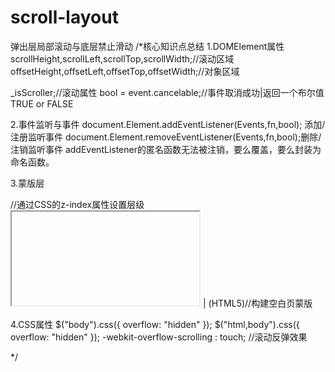 # scroll-layout
弹出层局部滚动与底层禁止滑动
/*核心知识点总结
1.DOMElement属性
scrollHeight,scrollLeft,scrollTop,scrollWidth;//滚动区域
offsetHeight,offsetLeft,offsetTop,offsetWidth;//对象区域

_isScroller;//滚动属性
bool = event.cancelable;//事件取消成功|返回一个布尔值TRUE or FALSE

2.事件监听与事件
document.Element.addEventListener(Events,fn,bool); 添加/注册监听事件
document.Element.removeEventListener(Events,fn,bool);删除/注销监听事件
addEventListener的匿名函数无法被注销，要么覆盖，要么封装为命名函数。

3.蒙版层
<div class="mark"></div>//通过CSS的z-index属性设置层级
<iframe></iframe> | (HTML5)//构建空白页蒙版

4.CSS属性
$("body").css({ overflow: "hidden" });
 $("html,body").css({ overflow: "hidden" });
 -webkit-overflow-scrolling : touch; //滚动反弹效果

*/
